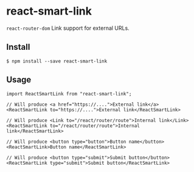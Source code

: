 # react-smart-link

`react-router-dom` Link support for external URLs. 

## Install

`$ npm install --save react-smart-link`

## Usage

```// using ES6 modules
import ReactSmartLink from "react-smart-link";

// Will produce <a href="https://....">External link</a>
<ReactSmartLink to="https://....">External link</ReactSmartLink>

// Will produce <Link to="/react/router/route">Internal link</Link>
<ReactSmartLink to="/react/router/route">Internal link</ReactSmartLink>

// Will produce <button type="button">Button name</button>
<ReactSmartLink>Button name</ReactSmartLink>

// Will produce <button type="submit">Submit button</button>
<ReactSmartLink type="submit">Submit button</ReactSmartLink>
